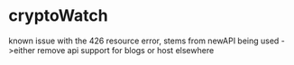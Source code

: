 # cryptoWatch

known issue with the 426 resource error, stems from newAPI being used
->either remove api support for blogs or host elsewhere
